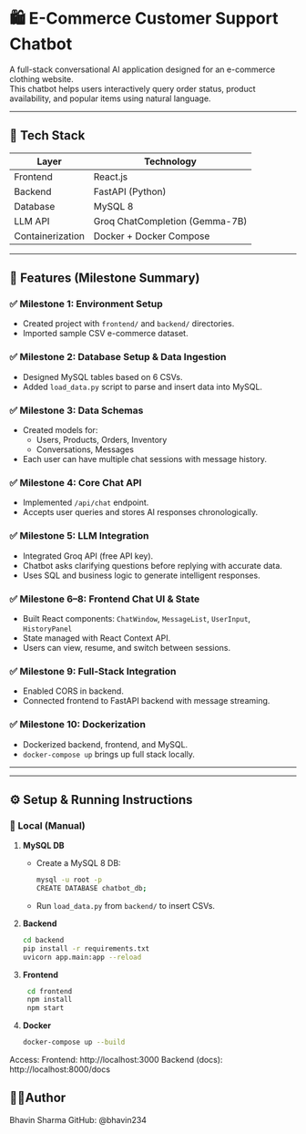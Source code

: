 # 🛍️ E-Commerce Customer Support Chatbot

A full-stack conversational AI application designed for an e-commerce clothing website.  
This chatbot helps users interactively query order status, product availability, and popular items using natural language.

---

## 🧰 Tech Stack

| Layer        | Technology            |
|--------------|------------------------|
| Frontend     | React.js               |
| Backend      | FastAPI (Python)       |
| Database     | MySQL 8                |
| LLM API      | Groq ChatCompletion (Gemma-7B) |
| Containerization | Docker + Docker Compose |

---

## 🚀 Features (Milestone Summary)

### ✅ Milestone 1: Environment Setup
- Created project with `frontend/` and `backend/` directories.
- Imported sample CSV e-commerce dataset.

### ✅ Milestone 2: Database Setup & Data Ingestion
- Designed MySQL tables based on 6 CSVs.
- Added `load_data.py` script to parse and insert data into MySQL.

### ✅ Milestone 3: Data Schemas
- Created models for:
  - Users, Products, Orders, Inventory
  - Conversations, Messages
- Each user can have multiple chat sessions with message history.

### ✅ Milestone 4: Core Chat API
- Implemented `/api/chat` endpoint.
- Accepts user queries and stores AI responses chronologically.

### ✅ Milestone 5: LLM Integration
- Integrated Groq API (free API key).
- Chatbot asks clarifying questions before replying with accurate data.
- Uses SQL and business logic to generate intelligent responses.

### ✅ Milestone 6–8: Frontend Chat UI & State
- Built React components: `ChatWindow`, `MessageList`, `UserInput`, `HistoryPanel`
- State managed with React Context API.
- Users can view, resume, and switch between sessions.

### ✅ Milestone 9: Full-Stack Integration
- Enabled CORS in backend.
- Connected frontend to FastAPI backend with message streaming.

### ✅ Milestone 10: Dockerization
- Dockerized backend, frontend, and MySQL.
- `docker-compose up` brings up full stack locally.

---

---

## ⚙️ Setup & Running Instructions

### 🧪 Local (Manual)

1. **MySQL DB**
   - Create a MySQL 8 DB:
     ```bash
     mysql -u root -p
     CREATE DATABASE chatbot_db;
     ```
   - Run `load_data.py` from `backend/` to insert CSVs.

2. **Backend**
   ```bash
   cd backend
   pip install -r requirements.txt
   uvicorn app.main:app --reload

3. **Frontend**
   ```bash
    cd frontend
    npm install
    npm start

4. **Docker**
    ```bash
    docker-compose up --build

Access:
Frontend: http://localhost:3000
Backend (docs): http://localhost:8000/docs


## 👨‍💻Author
Bhavin Sharma
GitHub: @bhavin234
